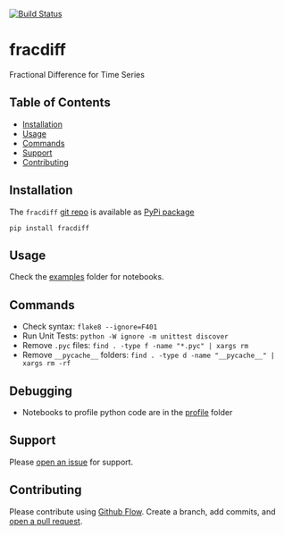 [![Build Status](https://travis-ci.org/ulf1/fracdiff.svg?branch=master)](https://travis-ci.org/ulf1/fracdiff)

# fracdiff
Fractional Difference for Time Series


## Table of Contents
* [Installation](#installation)
* [Usage](#usage)
* [Commands](#commands)
* [Support](#support)
* [Contributing](#contributing)


## Installation
The `fracdiff` [git repo](http://github.com/ulf1/fracdiff) is available as [PyPi package](https://pypi.org/project/fracdiff)

```
pip install fracdiff
```


## Usage
Check the [examples](http://github.com/ulf1/fracdiff/examples) folder for notebooks.


## Commands
* Check syntax: `flake8 --ignore=F401`
* Run Unit Tests: `python -W ignore -m unittest discover`
* Remove `.pyc` files: `find . -type f -name "*.pyc" | xargs rm`
* Remove `__pycache__` folders: `find . -type d -name "__pycache__" | xargs rm -rf`


## Debugging
* Notebooks to profile python code are in the [profile](http://github.com/ulf1/fracdiff/profile) folder


## Support
Please [open an issue](https://github.com/ulf1/fracdiff/issues/new) for support.


## Contributing
Please contribute using [Github Flow](https://guides.github.com/introduction/flow/). Create a branch, add commits, and [open a pull request](https://github.com/ulf1/fracdiff/compare/).
